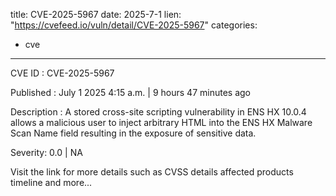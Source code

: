  
title: CVE-2025-5967
date: 2025-7-1
lien: "https://cvefeed.io/vuln/detail/CVE-2025-5967"
categories:
  - cve
---

CVE ID : CVE-2025-5967

Published :  July 1
2025
4:15 a.m. | 9 hours
47 minutes ago

Description : A stored cross-site scripting vulnerability in ENS HX 10.0.4 allows a malicious user to inject arbitrary HTML into the ENS HX Malware Scan Name field
resulting in the exposure of sensitive data.

Severity: 0.0 | NA

Visit the link for more details
such as CVSS details
affected products
timeline
and more...
